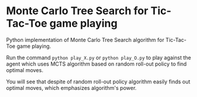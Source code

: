 # Monte Carlo Tree Search for Tic-Tac-Toe game playing

Python implementation of Monte Carlo Tree Search algorithm for Tic-Tac-Toe game playing.

Run the command ```python play_X.py``` or ```python play_O.py``` to play against the agent which uses MCTS algorithm based on random roll-out policy to find optimal moves.

You will see that despite of random roll-out policy algorithm easily finds out optimal moves, which emphasizes algorithm's power.


